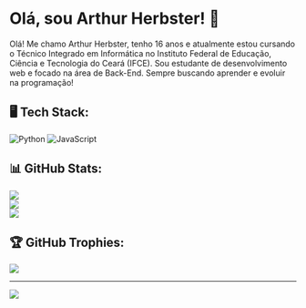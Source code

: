 # Olá, sou Arthur Herbster! 👋
Olá! Me chamo Arthur Herbster, tenho 16 anos e atualmente estou cursando o Técnico Integrado em Informática no Instituto Federal de Educação, Ciência e Tecnologia do Ceará (IFCE).
Sou estudante de desenvolvimento web e focado na área de Back-End. Sempre buscando aprender e evoluir na programação!

## 🖥️ Tech Stack:
![Python](https://img.shields.io/badge/python-3676A0?style=for-the-badge&logo=python&logoColor=yellow)  ![JavaScript](https://img.shields.io/badge/Javascript-F7DF1E?style=for-the-badge&logo=javascript&logoColor=black)



## 📊 GitHub Stats:
![](https://github-readme-stats.vercel.app/api?username=DevHerbster&theme=tokyonight&include_border=false&include_all_comits=false&count_private=false)<br/>
![](https://github-readme-streak-stats.herokuapp.com/?user=DevHerbster&theme=tokyonight&include_border=false)<br/>
![](https://github-readme-stats.vercel.app/api/top-langs/?username=DevHerbster&theme=tokyonight&include_border=false&include_all_commits=false&count_private=false&layout=compact)<br/>


## 🏆 GitHub Trophies:
![](https://github-profile-trophy.vercel.app/?username=DevHerbster&theme=radical&columm=3)

---
[![](https://visitcount.itsvg.in/api?id=DevHerbster&icon=0&color=3)](https://visitcount.itsvg.in)

<!-- Proudly created with GPRM (https://gprm.itsvg.in) -->

